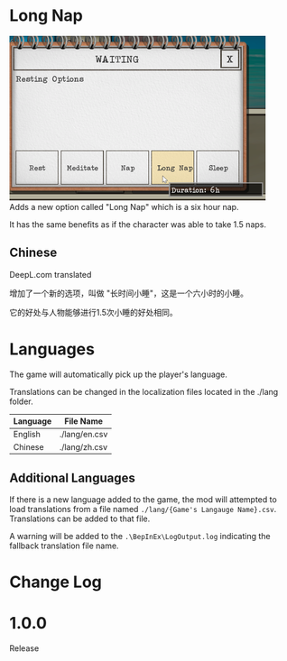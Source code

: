 # Long Nap
![Alt text](media/NapUi-small.png)  
Adds a new option called "Long Nap" which is a six hour nap.

It has the same benefits as if the character was able to take 1.5 naps.

## Chinese
DeepL.com translated

增加了一个新的选项，叫做 "长时间小睡"，这是一个六小时的小睡。

它的好处与人物能够进行1.5次小睡的好处相同。


# Languages
The game will automatically pick up the player's language.

Translations can be changed in the localization files located in the ./lang folder.

|Language|File Name|
|--|--|
|English|./lang/en.csv|
|Chinese|./lang/zh.csv|

## Additional Languages
If there is a new language added to the game, the mod will attempted to load translations from a file named ```./lang/{Game's Langauge Name}.csv```.
Translations can be added to that file.

A warning will be added to the ```.\BepInEx\LogOutput.log``` indicating the fallback translation file name.


# Change Log
# 1.0.0

Release
